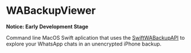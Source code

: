 # WABackupViewer

**Notice: Early Development Stage**

Command line MacOS Swift aplication that uses the [SwiftWABackupAPI](https://github.com/domingogallardo/SwiftWABackupAPI)
to explore your WhatsApp chats in an unencrypted iPhone backup.
